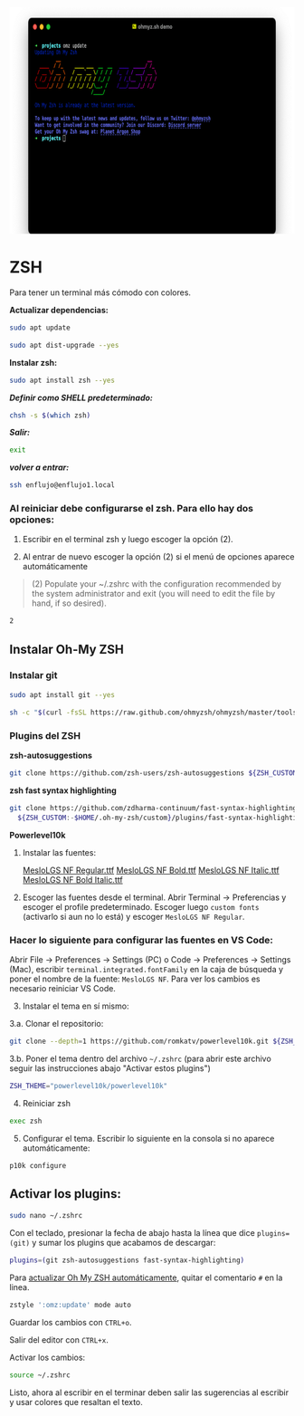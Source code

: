 <img src="/carpeta-imagenes/zsh.png" alt="zsh" style= "height: 400px;"/>

# ZSH

Para tener un terminal más cómodo con colores.

**Actualizar dependencias:**

```bash
sudo apt update
```

```bash
sudo apt dist-upgrade --yes
```

**Instalar zsh:**

```bash
sudo apt install zsh --yes
```

***Definir como SHELL predeterminado:***

```bash
chsh -s $(which zsh)
```

***Salir:***

```bash
exit
```

***volver a entrar:***

```bash
ssh enflujo@enflujo1.local
```

### Al reiniciar debe configurarse el zsh. Para ello hay dos opciones:

1. Escribir en el terminal zsh y luego escoger la opción (2).

2. Al entrar de nuevo escoger la opción (2) si el menú de opciones aparece automáticamente

> (2) Populate your ~/.zshrc with the configuration recommended
> by the system administrator and exit (you will need to edit
> the file by hand, if so desired).

```bash
2
```

## Instalar Oh-My ZSH

### Instalar git

```bash
sudo apt install git --yes
```

```sh (para correr este comando debe estar instalado curl)
sh -c "$(curl -fsSL https://raw.github.com/ohmyzsh/ohmyzsh/master/tools/install.sh)"
```

### Plugins del ZSH

**zsh-autosuggestions**

```bash
git clone https://github.com/zsh-users/zsh-autosuggestions ${ZSH_CUSTOM:-~/.oh-my-zsh/custom}/plugins/zsh-autosuggestions
```

**zsh fast syntax highlighting**

```bash
git clone https://github.com/zdharma-continuum/fast-syntax-highlighting.git \
  ${ZSH_CUSTOM:-$HOME/.oh-my-zsh/custom}/plugins/fast-syntax-highlighting
```

**Powerlevel10k**

1. Instalar las fuentes:

   [MesloLGS NF Regular.ttf](https://github.com/romkatv/powerlevel10k-media/raw/master/MesloLGS%20NF%20Regular.ttf)
   [MesloLGS NF Bold.ttf](https://github.com/romkatv/powerlevel10k-media/raw/master/MesloLGS%20NF%20Bold.ttf)
   [MesloLGS NF Italic.ttf](https://github.com/romkatv/powerlevel10k-media/raw/master/MesloLGS%20NF%20Italic.ttf)
   [MesloLGS NF Bold Italic.ttf](https://github.com/romkatv/powerlevel10k-media/raw/master/MesloLGS%20NF%20Bold%20Italic.ttf)

2. Escoger las fuentes desde el terminal. Abrir Terminal → Preferencias y escoger el profile predeterminado. Escoger luego `custom fonts` (activarlo si aun no lo está) y escoger `MesloLGS NF Regular`.

### Hacer lo siguiente para configurar las fuentes en VS Code:

Abrir File → Preferences → Settings (PC) o Code → Preferences → Settings (Mac), escribir `terminal.integrated.fontFamily` en la caja de búsqueda y poner el nombre de la fuente: `MesloLGS NF`. Para ver los cambios es necesario reiniciar VS Code.

3. Instalar el tema en sí mismo:

3.a. Clonar el repositorio:

```bash
git clone --depth=1 https://github.com/romkatv/powerlevel10k.git ${ZSH_CUSTOM:-$HOME/.oh-my-zsh/custom}/themes/powerlevel10k
```

3.b. Poner el tema dentro del archivo `~/.zshrc` (para abrir este archivo seguir las instrucciones abajo "Activar estos plugins")

```bash
ZSH_THEME="powerlevel10k/powerlevel10k"
```

4. Reiniciar zsh

```bash
exec zsh
```

5. Configurar el tema. Escribir lo siguiente en la consola si no aparece automáticamente:

```bash
p10k configure
```

## Activar los plugins:

```bash
sudo nano ~/.zshrc
```

Con el teclado, presionar la fecha de abajo hasta la línea que dice `plugins=(git)` y sumar los plugins que acabamos de descargar:

```bash
plugins=(git zsh-autosuggestions fast-syntax-highlighting)
```

Para [actualizar Oh My ZSH automáticamente](https://github.com/ohmyzsh/ohmyzsh#getting-updates), quitar el comentario `#` en la linea.

```bash
zstyle ':omz:update' mode auto
```

Guardar los cambios con `CTRL+o`.

Salir del editor con `CTRL+x`.

Activar los cambios:

```bash
source ~/.zshrc
```

Listo, ahora al escribir en el terminar deben salir las sugerencias al escribir y usar colores que resaltan el texto.
